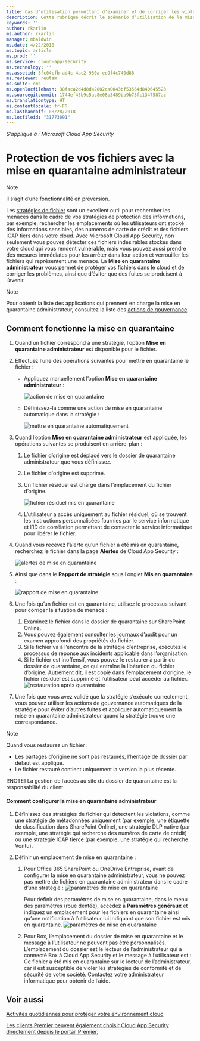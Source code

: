 ```yaml
---
title: Cas d’utilisation permettant d’examiner et de corriger les violations de fichier à l’aide de la mise en quarantaine administrateur | Microsoft Docs
description: Cette rubrique décrit le scénario d’utilisation de la mise en quarantaine administrateur pour contrôler les violations de données.
keywords: ''
author: rkarlin
ms.author: rkarlin
manager: mbaldwin
ms.date: 4/22/2018
ms.topic: article
ms.prod: ''
ms.service: cloud-app-security
ms.technology: ''
ms.assetid: 3fc04cfb-ad4c-4ac2-980a-ee9f4c740d88
ms.reviewer: reutam
ms.suite: ems
ms.openlocfilehash: 38faca2d4d8da2802ca0043bf53564d840645523
ms.sourcegitcommit: 1744ef45b9c5ac8e08b3489bb9b73fc1347587ac
ms.translationtype: HT
ms.contentlocale: fr-FR
ms.lasthandoff: 08/28/2018
ms.locfileid: "31773091"
---
```

*S’applique à : Microsoft Cloud App Security*


# <a name="protecting-your-files-with-admin-quarantine"></a>Protection de vos fichiers avec la mise en quarantaine administrateur

> [!NOTE]
> Il s’agit d’une fonctionnalité en préversion.

Les [stratégies de fichier](data-protection-policies.md) sont un excellent outil pour rechercher les menaces dans le cadre de vos stratégies de protection des informations, par exemple, rechercher les emplacements où les utilisateurs ont stocké des informations sensibles, des numéros de carte de crédit et des fichiers ICAP tiers dans votre cloud. Avec Microsoft Cloud App Security, non seulement vous pouvez détecter ces fichiers indésirables stockés dans votre cloud qui vous rendent vulnérable, mais vous pouvez aussi prendre des mesures immédiates pour les arrêter dans leur action et verrouiller les fichiers qui représentent une menace. La **Mise en quarantaine administrateur** vous permet de protéger vos fichiers dans le cloud et de corriger les problèmes, ainsi que d’éviter que des fuites se produisent à l’avenir. 

>[!NOTE] 
> Pour obtenir la liste des applications qui prennent en charge la mise en quarantaine administrateur, consultez la liste des [actions de gouvernance](governance-actions.md).
 
## <a name="how-quarantine-works"></a>Comment fonctionne la mise en quarantaine 

1. Quand un fichier correspond à une stratégie, l’option **Mise en quarantaine administrateur** est disponible pour le fichier.

2. Effectuez l’une des opérations suivantes pour mettre en quarantaine le fichier :
   - Appliquez manuellement l’option **Mise en quarantaine administrateur** :
     
     ![action de mise en quarantaine](./media/quarantine-action.png)

   - Définissez-la comme une action de mise en quarantaine automatique dans la stratégie : 

     ![mettre en quarantaine automatiquement](./media/quarantine-automated.png)

3. Quand l’option **Mise en quarantaine administrateur** est appliquée, les opérations suivantes se produisent en arrière-plan :

   1. Le fichier d’origine est déplacé vers le dossier de quarantaine administrateur que vous définissez.
   2. Le fichier d'origine est supprimé.
   3. Un fichier résiduel est chargé dans l’emplacement du fichier d’origine.

      ![fichier résiduel mis en quarantaine](./media/quarantine-tombstone.png)

   4. L’utilisateur a accès uniquement au fichier résiduel, où se trouvent les instructions personnalisées fournies par le service informatique et l’ID de corrélation permettant de contacter le service informatique pour libérer le fichier.

4. Quand vous recevez l’alerte qu’un fichier a été mis en quarantaine, recherchez le fichier dans la page **Alertes** de Cloud App Security :

   ![alertes de mise en quarantaine](./media/quarantine-alerts.png)
 
5. Ainsi que dans le **Rapport de stratégie** sous l’onglet **Mis en quarantaine** :

   ![rapport de mise en quarantaine](./media/quarantine-report.png)
    
6. Une fois qu’un fichier est en quarantaine, utilisez le processus suivant pour corriger la situation de menace :
       
    1. Examinez le fichier dans le dossier de quarantaine sur SharePoint Online.
    3. Vous pouvez également consulter les journaux d’audit pour un examen approfondi des propriétés du fichier.
    4. Si le fichier va à l’encontre de la stratégie d’entreprise, exécutez le processus de réponse aux incidents applicable dans l’organisation.
    5. Si le fichier est inoffensif, vous pouvez le restaurer à partir du dossier de quarantaine, ce qui entraîne la libération du fichier d’origine. Autrement dit, il est copié dans l’emplacement d’origine, le fichier résiduel est supprimé et l’utilisateur peut accéder au fichier.
       ![restauration après quarantaine](./media/quarantine-restore.png)
7. Une fois que vous avez validé que la stratégie s’exécute correctement, vous pouvez utiliser les actions de gouvernance automatiques de la stratégie pour éviter d’autres fuites et appliquer automatiquement la mise en quarantaine administrateur quand la stratégie trouve une correspondance.

> [!NOTE]
> Quand vous restaurez un fichier :
> - Les partages d’origine ne sont pas restaurés, l’héritage de dossier par défaut est appliqué.
> - Le fichier restauré contient uniquement la version la plus récente.
> 
> 
> [!NOTE]
> La gestion de l’accès au site du dossier de quarantaine est la responsabilité du client.

#### <a name="how-to-set-up-admin-quarantine"></a>Comment configurer la mise en quarantaine administrateur

1. Définissez des stratégies de fichier qui détectent les violations, comme une stratégie de métadonnées uniquement (par exemple, une étiquette de classification dans SharePoint Online), une stratégie DLP native (par exemple, une stratégie qui recherche des numéros de carte de crédit) ou une stratégie ICAP tierce (par exemple, une stratégie qui recherche Vontu).

2. Définir un emplacement de mise en quarantaine :
   1. Pour Office 365 SharePoint ou OneDrive Entreprise, avant de configurer la mise en quarantaine administrateur, vous ne pouvez pas mettre de fichiers en quarantaine administrateur dans le cadre d’une stratégie : ![paramètres de mise en quarantaine](./media/quarantine-warning.png)

      Pour définir des paramètres de mise en quarantaine, dans le menu des paramètres (roue dentée), accédez à **Paramètres généraux** et indiquez un emplacement pour les fichiers en quarantaine ainsi qu’une notification à l’utilisateur lui indiquant que son fichier est mis en quarantaine. 
      ![paramètres de mise en quarantaine](./media/quarantine-settings.png)

   2. Pour Box, l’emplacement du dossier de mise en quarantaine et le message à l’utilisateur ne peuvent pas être personnalisés. L’emplacement du dossier est le lecteur de l’administrateur qui a connecté Box à Cloud App Security et le message à l’utilisateur est : Ce fichier a été mis en quarantaine sur le lecteur de l’administrateur, car il est susceptible de violer les stratégies de conformité et de sécurité de votre société. Contactez votre administrateur informatique pour obtenir de l’aide.



## <a name="see-also"></a>Voir aussi  
[Activités quotidiennes pour protéger votre environnement cloud](daily-activities-to-protect-your-cloud-environment.md)   

[Les clients Premier peuvent également choisir Cloud App Security directement depuis le portail Premier.](https://premier.microsoft.com/)  
  
  